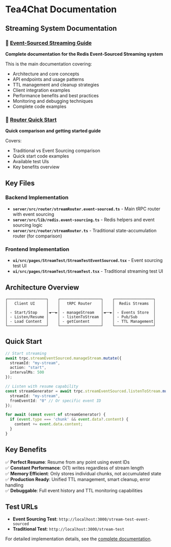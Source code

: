 # Tea4Chat Documentation

## Streaming System Documentation

### 📖 [Event-Sourced Streaming Guide](./event-sourcing-streams.md)
**Complete documentation for the Redis Event-Sourced Streaming system**

This is the main documentation covering:
- Architecture and core concepts
- API endpoints and usage patterns
- TTL management and cleanup strategies
- Client integration examples
- Performance benefits and best practices
- Monitoring and debugging techniques
- Complete code examples

### 🚀 [Router Quick Start](../server/src/router/README.md)
**Quick comparison and getting started guide**

Covers:
- Traditional vs Event Sourcing comparison
- Quick start code examples
- Available test UIs
- Key benefits overview

## Key Files

### Backend Implementation
- **`server/src/router/streamRouter.event-sourced.ts`** - Main tRPC router with event sourcing
- **`server/src/lib/redis.event-sourcing.ts`** - Redis helpers and event sourcing logic
- **`server/src/router/streamRouter.ts`** - Traditional state-accumulation router (for comparison)

### Frontend Implementation  
- **`ui/src/pages/StreamTest/StreamTestEventSourced.tsx`** - Event sourcing test UI
- **`ui/src/pages/StreamTest/StreamTest.tsx`** - Traditional streaming test UI

## Architecture Overview

```
┌─────────────────┐    ┌──────────────────┐    ┌─────────────────┐
│   Client UI     │    │   tRPC Router    │    │  Redis Streams  │
│                 │    │                  │    │                 │
│ - Start/Stop    │◄──►│ - manageStream   │◄──►│ - Events Store  │
│ - Listen/Resume │    │ - listenToStream │    │ - Pub/Sub       │
│ - Load Content  │    │ - getContent     │    │ - TTL Management│
└─────────────────┘    └──────────────────┘    └─────────────────┘
```

## Quick Start

```typescript
// Start streaming
await trpc.streamEventSourced.manageStream.mutate({
  streamId: "my-stream",
  action: "start",
  intervalMs: 500
});

// Listen with resume capability
const streamGenerator = await trpc.streamEventSourced.listenToStream.mutate({
  streamId: "my-stream",
  fromEventId: "0" // Or specific event ID
});

for await (const event of streamGenerator) {
  if (event.type === 'chunk' && event.data?.content) {
    content += event.data.content;
  }
}
```

## Key Benefits

✅ **Perfect Resume**: Resume from any point using event IDs  
✅ **Constant Performance**: O(1) writes regardless of stream length  
✅ **Memory Efficient**: Only stores individual chunks, not accumulated state  
✅ **Production Ready**: Unified TTL management, smart cleanup, error handling  
✅ **Debuggable**: Full event history and TTL monitoring capabilities  

## Test URLs

- **Event Sourcing Test**: `http://localhost:3000/stream-test-event-sourced`
- **Traditional Test**: `http://localhost:3000/stream-test`

For detailed implementation details, see the [complete documentation](./event-sourcing-streams.md). 